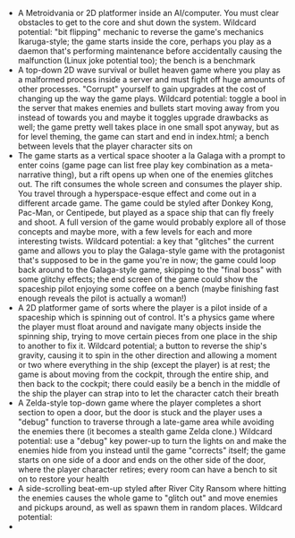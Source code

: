 - A Metroidvania or 2D platformer inside an AI/computer. You must clear obstacles to get to the core and shut down the system. Wildcard potential: "bit flipping" mechanic to reverse the game's mechanics Ikaruga-style; the game starts inside the core, perhaps you play as a daemon that's performing maintenance before accidentally causing the malfunction (Linux joke potential too); the bench is a benchmark
- A top-down 2D wave survival or bullet heaven game where you play as a malformed process inside a server and must fight off huge amounts of other processes. "Corrupt" yourself to gain upgrades at the cost of changing up the way the game plays. Wildcard potential: toggle a bool in the server that makes enemies and bullets start moving away from you instead of towards you and maybe it toggles upgrade drawbacks as well; the game pretty well takes place in one small spot anyway, but as for level theming, the game can start and end in index.html; a bench between levels that the player character sits on
- The game starts as a vertical space shooter a la Galaga with a prompt to enter coins (game page can list free play key combination as a meta-narrative thing), but a rift opens up when one of the enemies glitches out. The rift consumes the whole screen and consumes the player ship. You travel through a hyperspace-esque effect and come out in a different arcade game. The game could be styled after Donkey Kong, Pac-Man, or Centipede, but played as a space ship that can fly freely and shoot. A full version of the game would probably explore all of those concepts and maybe more, with a few levels for each and more interesting twists. Wildcard potential: a key that "glitches" the current game and allows you to play the Galaga-style game with the protagonist that's supposed to be in the game you're in now; the game could loop back around to the Galaga-style game, skipping to the "final boss" with some glitchy effects; the end screen of the game could show the spaceship pilot enjoying some coffee on a bench (maybe finishing fast enough reveals the pilot is actually a woman!)
- A 2D platformer game of sorts where the player is a pilot inside of a spaceship which is spinning out of control. It's a physics game where the player must float around and navigate many objects inside the spinning ship, trying to move certain pieces from one place in the ship to another to fix it. Wildcard potential; a button to reverse the ship's gravity, causing it to spin in the other direction and allowing a moment or two where everything in the ship (except the player) is at rest; the game is about moving from the cockpit, through the entire ship, and then back to the cockpit; there could easily be a bench in the middle of the ship the player can strap into to let the character catch their breath
- A Zelda-style top-down game where the player completes a short section to open a door, but the door is stuck and the player uses a "debug" function to traverse through a late-game area while avoiding the enemies there (it becomes a stealth game Zelda clone.) Wildcard potential: use a "debug" key power-up to turn the lights on and make the enemies hide from you instead until the game "corrects" itself; the game starts on one side of a door and ends on the other side of the door, where the player character retires; every room can have a bench to sit on to restore your health
- A side-scrolling beat-em-up styled after River City Ransom where hitting the enemies causes the whole game to "glitch out" and move enemies and pickups around, as well as spawn them in random places. Wildcard potential: 
- 